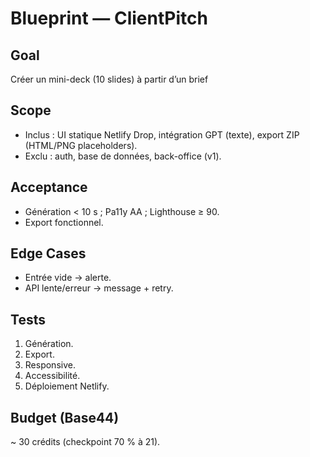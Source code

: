 # Blueprint — ClientPitch

## Goal
Créer un mini-deck (10 slides) à partir d’un brief

## Scope
- Inclus : UI statique Netlify Drop, intégration GPT (texte), export ZIP (HTML/PNG placeholders).
- Exclu : auth, base de données, back-office (v1).

## Acceptance
- Génération < 10 s ; Pa11y AA ; Lighthouse ≥ 90.
- Export fonctionnel.

## Edge Cases
- Entrée vide → alerte.
- API lente/erreur → message + retry.

## Tests
1) Génération.
2) Export.
3) Responsive.
4) Accessibilité.
5) Déploiement Netlify.

## Budget (Base44)
~ 30 crédits (checkpoint 70 % à 21).
